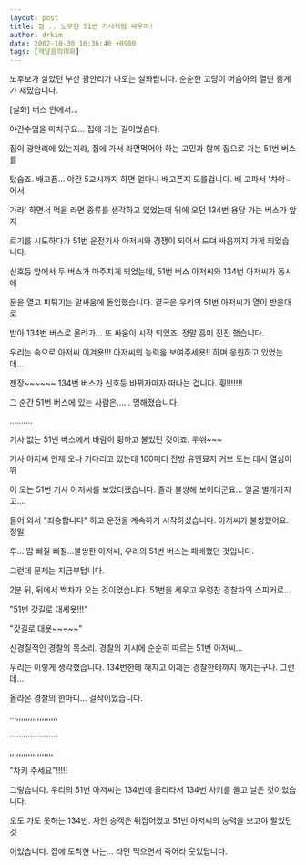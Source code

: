 ```yaml
---
layout: post
title: 펌 .. 노무현 51번 기사처럼 싸우라!
author: drkim
date: 2002-10-30 16:36:40 +0900
tags: [깨달음의대화]
---
```

노후보가 살았던 부산 광안리가 나오는 실화랍니다. 순순한 고딩이 머슴아의 열띤 중계가 재밌습니다.
  

  

  
[실화] 버스 안에서...
  
야간수업을 마치구요... 집에 가는 길이었슴다.
  
집이 광안리에 있는지라, 집에 가서 라면먹어야 하는 고민과 함께 집으로 가는 51번 버스를
  
탔습죠. 배고픔... 야간 5교시까지 하면 얼마나 배고픈지 모를겁니다. 배 고파서 '차야~ 어서
  
가라' 하면서 먹을 라면 종류를 생각하고 있었는데 뒤에 오던 134번 용당 가는 버스가 앞지
  
르기를 시도하다가 51번 운전기사 아저씨와 경쟁이 되어서 드뎌 싸움까지 가게 되었습니다.
  
신호등 앞에서 두 버스가 마주치게 되었는데, 51번 버스 아저씨와 134번 아저씨가 동시에
  
문을 열고 피튀기는 말싸움에 돌입했습니다. 결국은 우리의 51번 아저씨가 열이 받을대로
  
받아 134번 버스로 올라가... 또 싸움이 시작 되었죠. 정말 흥미 진진 했습니다.
  
우리는 속으로 아저씨 이겨욧!!! 아저씨의 능력을 보여주세욧!! 하며 응원하고 있었는데....
  
젠장~~~~~~ 134번 버스가 신호등 바뀌자마자 떠나는 겁니다. 휭!!!!!!!
  
그 순간 51번 버스에 있는 사람은...... 멍해졌습니다.
  
..........
  
기사 없는 51번 버스에서 바람이 휭하고 불었던 것이죠. 우쒸~~~
  
기사 아저씨 언제 오나 기다리고 있는데 100미터 전방 유엔묘지 커브 도는 데서 열심이 뛰
  
어 오는 51번 기사 아저씨를 보았더랬습니다. 졸라 불쌍해 보이더군요... 얼굴 벌개가지고....
  
들어 와서 "죄송합니다" 하고 운전을 계속하기 시작하셨습니다. 아저씨가 불쌍했어요. 정말
  
루... 땀 삐질 삐질...불쌍한 아저씨, 우리의 51번 버스는 패배했던 것입니다.
  
그런데 문제는 지금부텁니다.
  
2분 뒤, 뒤에서 백차가 오는 것이었습니다. 51번을 세우고 우렁찬 경찰차의 스피커로...
  
"51번 갓길로 대세욧!!!"
  
"갓길로 대욧~~~~~"
  
신경질적인 경찰의 목소리. 경찰의 지시에 순순히 따르는 51번 아저씨...
  
우리는 이렇게 생각했습니다. 134번한테 깨지고 이제는 경찰한테까지 깨지는구나. 그런데...
  
올라온 경찰의 한마디... 걸작이었습니다.
  
...,,,,,,,,,,,,,,,,,,
  
.....................
  
,,,,,,,,,,,,,,,,,,,
  

  
"차키 주세요"!!!!!
  

  
그렇습니다. 우리의 51번 아저씨는 134번에 올라타서 134번 차키를 들고 날은 것이었습니다.
  
오도 가도 못하는 134번. 차안 승객은 뒤집어졌고 51번 아저씨의 능력을 보고야 말았던 것
  
이었습니다. 집에 도착한 나는... 라면 먹으면서 죽어라 웃었답니다.